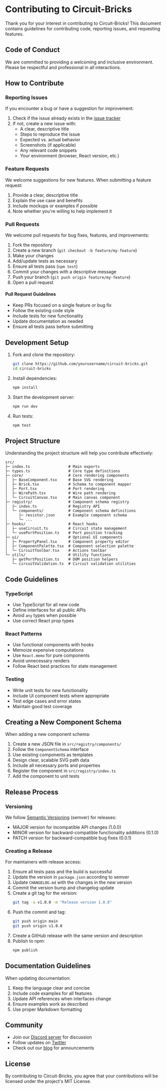 # Contributing to Circuit-Bricks

Thank you for your interest in contributing to Circuit-Bricks! This document contains guidelines for contributing code, reporting issues, and requesting features.

## Code of Conduct

We are committed to providing a welcoming and inclusive environment. Please be respectful and professional in all interactions.

## How to Contribute

### Reporting Issues

If you encounter a bug or have a suggestion for improvement:

1. Check if the issue already exists in the [issue tracker](https://github.com/sphere-labs/circuit-bricks/issues)
2. If not, create a new issue with:
   - A clear, descriptive title
   - Steps to reproduce the issue
   - Expected vs. actual behavior
   - Screenshots (if applicable)
   - Any relevant code snippets
   - Your environment (browser, React version, etc.)

### Feature Requests

We welcome suggestions for new features. When submitting a feature request:

1. Provide a clear, descriptive title
2. Explain the use case and benefits
3. Include mockups or examples if possible
4. Note whether you're willing to help implement it

### Pull Requests

We welcome pull requests for bug fixes, features, and improvements:

1. Fork the repository
2. Create a new branch (`git checkout -b feature/my-feature`)
3. Make your changes
4. Add/update tests as necessary
5. Ensure all tests pass (`npm test`)
6. Commit your changes with a descriptive message
7. Push your branch (`git push origin feature/my-feature`)
8. Open a pull request

#### Pull Request Guidelines

- Keep PRs focused on a single feature or bug fix
- Follow the existing code style
- Include tests for new functionality
- Update documentation as needed
- Ensure all tests pass before submitting

## Development Setup

1. Fork and clone the repository:
   ```bash
   git clone https://github.com/yourusername/circuit-bricks.git
   cd circuit-bricks
   ```

2. Install dependencies:
   ```bash
   npm install
   ```

3. Start the development server:
   ```bash
   npm run dev
   ```

4. Run tests:
   ```bash
   npm test
   ```

## Project Structure

Understanding the project structure will help you contribute effectively:

```
src/
├─ index.ts                 # Main exports
├─ types.ts                 # Core type definitions
├─ core/                    # Core rendering components
│  ├─ BaseComponent.tsx     # Base SVG rendering
│  ├─ Brick.tsx             # Schema to component mapper
│  ├─ Port.tsx              # Port rendering
│  ├─ WirePath.tsx          # Wire path rendering
│  └─ CircuitCanvas.tsx     # Main canvas component
├─ registry/                # Component schema registry
│  ├─ index.ts              # Registry API
│  └─ components/           # Component schema definitions
│     ├─ resistor.json      # Example component schema
│     └─ ...
├─ hooks/                   # React hooks
│  ├─ useCircuit.ts         # Circuit state management
│  └─ usePortPosition.ts    # Port position tracking
├─ ui/                      # Optional UI components
│  ├─ PropertyPanel.tsx     # Component property editor
│  ├─ ComponentPalette.tsx  # Component selection palette
│  └─ CircuitToolbar.tsx    # Actions toolbar
└─ utils/                   # Utility functions
   ├─ getPortPosition.ts    # DOM position helpers
   └─ circuitValidation.ts  # Circuit validation utilities
```

## Code Guidelines

### TypeScript

- Use TypeScript for all new code
- Define interfaces for all public APIs
- Avoid `any` types when possible
- Use correct React prop types

### React Patterns

- Use functional components with hooks
- Memoize expensive computations
- Use `React.memo` for pure components
- Avoid unnecessary renders
- Follow React best practices for state management

### Testing

- Write unit tests for new functionality
- Include UI component tests where appropriate
- Test edge cases and error states
- Maintain good test coverage

## Creating a New Component Schema

When adding a new component schema:

1. Create a new JSON file in `src/registry/components/`
2. Follow the `ComponentSchema` interface
3. Use existing components as templates
4. Design clear, scalable SVG path data
5. Include all necessary ports and properties
6. Register the component in `src/registry/index.ts`
7. Add the component to unit tests

## Release Process

### Versioning

We follow [Semantic Versioning](https://semver.org/) (semver) for releases:

- MAJOR version for incompatible API changes (1.0.0)
- MINOR version for backward-compatible functionality additions (0.1.0)
- PATCH version for backward-compatible bug fixes (0.0.1)

### Creating a Release

For maintainers with release access:

1. Ensure all tests pass and the build is successful
2. Update the version in `package.json` according to semver
3. Update `CHANGELOG.md` with the changes in the new version
4. Commit the version bump and changelog update
5. Create a git tag for the version:
   ```bash
   git tag -a v1.0.0 -m "Release version 1.0.0"
   ```
6. Push the commit and tag:
   ```bash
   git push origin main
   git push origin v1.0.0
   ```
7. Create a GitHub release with the same version and description
8. Publish to npm:
   ```bash
   npm publish
   ```

## Documentation Guidelines

When updating documentation:

1. Keep the language clear and concise
2. Include code examples for all features
3. Update API references when interfaces change
4. Ensure examples work as described
5. Use proper Markdown formatting

## Community

- Join our [Discord server](https://discord.gg/sphere-labs) for discussion
- Follow updates on [Twitter](https://twitter.com/sphere_labs)
- Check out our [blog](https://blog.sphere-labs.com) for announcements

## License

By contributing to Circuit-Bricks, you agree that your contributions will be licensed under the project's MIT License.
